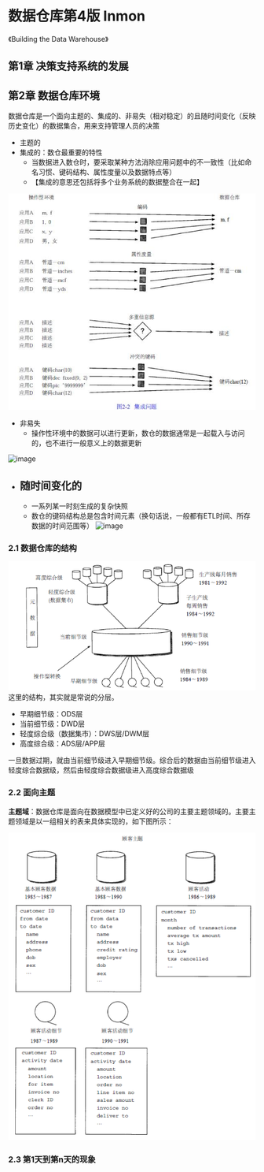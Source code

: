 # 数据仓库第4版 Inmon
《Building the Data Warehouse》
## 第1章 决策支持系统的发展



## 第2章 数据仓库环境
数据仓库是一个面向主题的、集成的、非易失（相对稳定）的且随时间变化（反映历史变化）的数据集合，用来支持管理人员的决策
- 主题的
- 集成的：数仓最重要的特性
  - 当数据进入数仓时，要采取某种方法消除应用问题中的不一致性（比如命名习惯、键码结构、属性度量以及数据特点等）
  - 【集成的意思还包括将多个业务系统的数据整合在一起】

![image](images/图2-2集成问题.png)
- 非易失
  - 操作性环境中的数据可以进行更新，数仓的数据通常是一起载入与访问的，也不进行一般意义上的数据更新

![image](images/图2-3非易失性问题)
- 随时间变化的
  - 
  - 一系列某一时刻生成的复杂快照
  - 数仓的键码结构总是包含时间元素（换句话说，一般都有ETL时间、所存数据的时间范围等）
![image](images/图2-4随时间变化的问题)

### 2.1 数据仓库的结构
![image](images/图2-5数据仓库的结构.png)
这里的结构，其实就是常说的分层。
- 早期细节级：ODS层
- 当前细节级：DWD层
- 轻度综合级（数据集市）：DWS层/DWM层
- 高度综合级：ADS层/APP层

一旦数据过期，就由当前细节级进入早期细节级。综合后的数据由当前细节级进入轻度综合数据级，然后由轻度综合数据级进入高度综合数据级

### 2.2 面向主题
**主题域**：数据仓库是面向在数据模型中已定义好的公司的主要主题领域的。主要主题领域是以一组相关的表来具体实现的，如下图所示：

![image](images/图2-6数仓主题示例-客户主题.png)

> 

### 2.3 第1天到第n天的现象